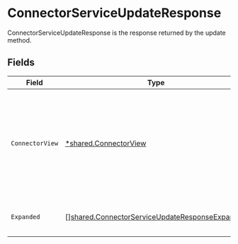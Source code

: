 # ConnectorServiceUpdateResponse

ConnectorServiceUpdateResponse is the response returned by the update method.


## Fields

| Field                                                                                                                         | Type                                                                                                                          | Required                                                                                                                      | Description                                                                                                                   |
| ----------------------------------------------------------------------------------------------------------------------------- | ----------------------------------------------------------------------------------------------------------------------------- | ----------------------------------------------------------------------------------------------------------------------------- | ----------------------------------------------------------------------------------------------------------------------------- |
| `ConnectorView`                                                                                                               | [*shared.ConnectorView](../../../pkg/models/shared/connectorview.md)                                                          | :heavy_minus_sign:                                                                                                            | The ConnectorView object provides a connector response object, as well as JSONPATHs to related objects provided by expanders. |
| `Expanded`                                                                                                                    | [][shared.ConnectorServiceUpdateResponseExpanded](../../../pkg/models/shared/connectorserviceupdateresponseexpanded.md)       | :heavy_minus_sign:                                                                                                            | The array of expanded items indicated by the request.                                                                         |